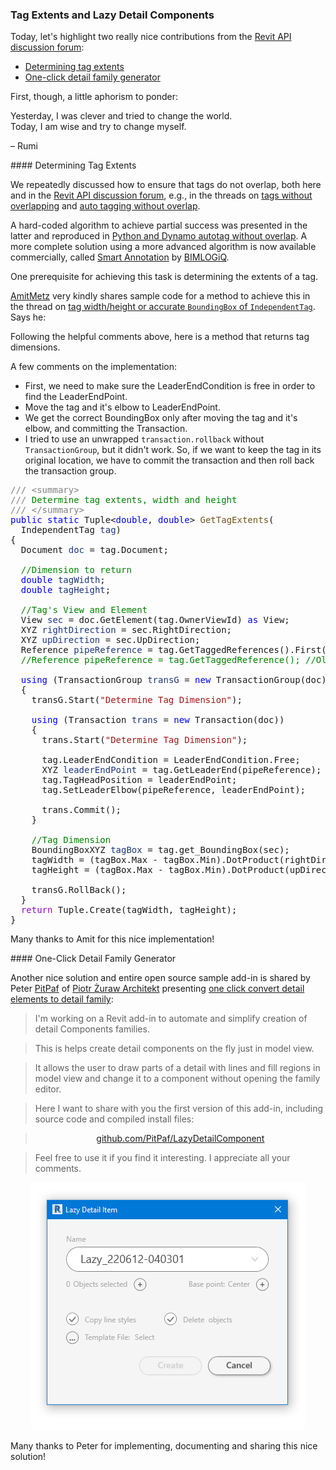 <head>
<meta http-equiv="Content-Type" content="text/html; charset=utf-8">
<link rel="stylesheet" type="text/css" href="bc.css">
<script src="https://cdn.rawgit.com/google/code-prettify/master/loader/run_prettify.js" type="text/javascript"></script>
</head>

<!---

- Tag Width/Height or Accurate BoundingBox of IndependentTag
  https://forums.autodesk.com/t5/revit-api-forum/tag-width-height-or-accurate-boundingbox-of-independenttag/m-p/11274095

- not trivial to solve: tags without Overlapping
  https://forums.autodesk.com/t5/revit-api-forum/tags-without-overlapping/m-p/11275579

- Auto Tagging without overlap
  https://forums.autodesk.com/t5/revit-api-forum/auto-tagging-without-overlap/td-p/9996808
  
- Python and Dynamo Autotag Without Overlap
  https://thebuildingcoder.typepad.com/blog/2021/02/splits-persona-collector-region-tag-modification.html#5

- OS add-in:
  One click convert detail elements to Detail Family
  https://forums.autodesk.com/t5/revit-api-forum/one-click-convert-detail-elements-to-detail-family/td-p/11230155
  Peter [PitPaf](https://forums.autodesk.com/t5/user/viewprofilepage/user-id/12564927) of [Piotr Żuraw Architekt](https://www.zurawarchitekt.pl)

twitter:

 the #RevitAPI @AutodeskForge @AutodeskRevit #bim #DynamoBim #ForgeDevCon 

Today, we highlight two nice contributions from the Revit API discussion forum
&ndash; Determining tag extents
&ndash; One-click detail family generator...

linkedin:

#bim #DynamoBim #ForgeDevCon #Revit #API #IFC #SDK #AI #VisualStudio #Autodesk #AEC #adsk

the [Revit API discussion forum](http://forums.autodesk.com/t5/revit-api-forum/bd-p/160) thread

<center>
<img src="img/" alt="" title="" width="600" height=""/>
<p style="font-size: 80%; font-style:italic"></p>
</center>

-->

### Tag Extents and Lazy Detail Components

Today, let's highlight two really nice contributions from the [Revit API discussion forum](http://forums.autodesk.com/t5/revit-api-forum/bd-p/160):

- [Determining tag extents](#2)
- [One-click detail family generator](#3)

First, though, a little aphorism to ponder:

<p class="quote">Yesterday, I was clever and tried to change the world.
<br/>Today, I am wise and try to change myself.</p>
<p class="author">&ndash; Rumi</p>

####<a name="2"></a> Determining Tag Extents

We repeatedly discussed how to ensure that tags do not overlap, both here and in
the [Revit API discussion forum](http://forums.autodesk.com/t5/revit-api-forum/bd-p/160),
e.g., in the threads
on [tags without overlapping](https://forums.autodesk.com/t5/revit-api-forum/tags-without-overlapping/m-p/11275579)
and [auto tagging without overlap](https://forums.autodesk.com/t5/revit-api-forum/auto-tagging-without-overlap/td-p/9996808).

A hard-coded algorithm to achieve partial success was presented in the latter and reproduced 
in [Python and Dynamo autotag without overlap](https://thebuildingcoder.typepad.com/blog/2021/02/splits-persona-collector-region-tag-modification.html#5).
A more complete solution using a more advanced algorithm is now available commercially,
called [Smart Annotation](https://bimlogiq.com/products/smart-annotataion) by [BIMLOGiQ](https://bimlogiq.com).

One prerequisite for achieving this task is determining the extents of a tag.

[AmitMetz](https://forums.autodesk.com/t5/user/viewprofilepage/user-id/9455666) very
kindly shares sample code for a method to achieve this in the thread
on [tag width/height or accurate `BoundingBox` of `IndependentTag`](https://forums.autodesk.com/t5/revit-api-forum/tag-width-height-or-accurate-boundingbox-of-independenttag/m-p/11274095).
Says he:
 
Following the helpful comments above, here is a method that returns tag dimensions.

A few comments on the implementation:

- First, we need to make sure the LeaderEndCondition is free in order to find the LeaderEndPoint.
- Move the tag and it's elbow to LeaderEndPoint.
- We get the correct BoundingBox only after moving the tag and it's elbow, and committing the Transaction.
- I tried to use an unwrapped `transaction.rollback` without `TransactionGroup`, but it didn't work.
  So, if we want to keep the tag in its original location, we have to commit the transaction and then roll back the transaction group.

<pre class="code">
<span style="color:gray;">///</span><span style="color:green;">&nbsp;</span><span style="color:gray;">&lt;</span><span style="color:gray;">summary</span><span style="color:gray;">&gt;</span>
<span style="color:gray;">///</span><span style="color:green;">&nbsp;Determine&nbsp;tag&nbsp;extents,&nbsp;width&nbsp;and&nbsp;height</span>
<span style="color:gray;">///</span><span style="color:green;">&nbsp;</span><span style="color:gray;">&lt;/</span><span style="color:gray;">summary</span><span style="color:gray;">&gt;</span>
<span style="color:blue;">public</span>&nbsp;<span style="color:blue;">static</span>&nbsp;Tuple&lt;<span style="color:blue;">double</span>,&nbsp;<span style="color:blue;">double</span>&gt;&nbsp;<span style="color:#74531f;">GetTagExtents</span>(
&nbsp;&nbsp;IndependentTag&nbsp;<span style="color:#1f377f;">tag</span>)
{
&nbsp;&nbsp;Document&nbsp;<span style="color:#1f377f;">doc</span>&nbsp;=&nbsp;tag.Document;

&nbsp;&nbsp;<span style="color:green;">//Dimension&nbsp;to&nbsp;return</span>
&nbsp;&nbsp;<span style="color:blue;">double</span>&nbsp;<span style="color:#1f377f;">tagWidth</span>;
&nbsp;&nbsp;<span style="color:blue;">double</span>&nbsp;<span style="color:#1f377f;">tagHeight</span>;
 
&nbsp;&nbsp;<span style="color:green;">//Tag&#39;s&nbsp;View&nbsp;and&nbsp;Element</span>
&nbsp;&nbsp;View&nbsp;<span style="color:#1f377f;">sec</span>&nbsp;=&nbsp;doc.GetElement(tag.OwnerViewId)&nbsp;<span style="color:blue;">as</span>&nbsp;View;
&nbsp;&nbsp;XYZ&nbsp;<span style="color:#1f377f;">rightDirection</span>&nbsp;=&nbsp;sec.RightDirection;
&nbsp;&nbsp;XYZ&nbsp;<span style="color:#1f377f;">upDirection</span>&nbsp;=&nbsp;sec.UpDirection;
&nbsp;&nbsp;Reference&nbsp;<span style="color:#1f377f;">pipeReference</span>&nbsp;=&nbsp;tag.GetTaggedReferences().First();
&nbsp;&nbsp;<span style="color:green;">//Reference&nbsp;pipeReference&nbsp;=&nbsp;tag.GetTaggedReference();&nbsp;//Older&nbsp;Revit&nbsp;Version</span>
 
&nbsp;&nbsp;<span style="color:blue;">using</span>&nbsp;(TransactionGroup&nbsp;<span style="color:#1f377f;">transG</span>&nbsp;=&nbsp;<span style="color:blue;">new</span>&nbsp;TransactionGroup(doc))
&nbsp;&nbsp;{
&nbsp;&nbsp;&nbsp;&nbsp;transG.Start(<span style="color:#a31515;">&quot;Determine&nbsp;Tag&nbsp;Dimension&quot;</span>);
 
&nbsp;&nbsp;&nbsp;&nbsp;<span style="color:blue;">using</span>&nbsp;(Transaction&nbsp;<span style="color:#1f377f;">trans</span>&nbsp;=&nbsp;<span style="color:blue;">new</span>&nbsp;Transaction(doc))
&nbsp;&nbsp;&nbsp;&nbsp;{
&nbsp;&nbsp;&nbsp;&nbsp;&nbsp;&nbsp;trans.Start(<span style="color:#a31515;">&quot;Determine&nbsp;Tag&nbsp;Dimension&quot;</span>);
 
&nbsp;&nbsp;&nbsp;&nbsp;&nbsp;&nbsp;tag.LeaderEndCondition&nbsp;=&nbsp;LeaderEndCondition.Free;
&nbsp;&nbsp;&nbsp;&nbsp;&nbsp;&nbsp;XYZ&nbsp;<span style="color:#1f377f;">leaderEndPoint</span>&nbsp;=&nbsp;tag.GetLeaderEnd(pipeReference);
&nbsp;&nbsp;&nbsp;&nbsp;&nbsp;&nbsp;tag.TagHeadPosition&nbsp;=&nbsp;leaderEndPoint;
&nbsp;&nbsp;&nbsp;&nbsp;&nbsp;&nbsp;tag.SetLeaderElbow(pipeReference,&nbsp;leaderEndPoint);
 
&nbsp;&nbsp;&nbsp;&nbsp;&nbsp;&nbsp;trans.Commit();
&nbsp;&nbsp;&nbsp;&nbsp;}
 
&nbsp;&nbsp;&nbsp;&nbsp;<span style="color:green;">//Tag&nbsp;Dimension</span>
&nbsp;&nbsp;&nbsp;&nbsp;BoundingBoxXYZ&nbsp;<span style="color:#1f377f;">tagBox</span>&nbsp;=&nbsp;tag.get_BoundingBox(sec);
&nbsp;&nbsp;&nbsp;&nbsp;tagWidth&nbsp;=&nbsp;(tagBox.Max&nbsp;-&nbsp;tagBox.Min).DotProduct(rightDirection);
&nbsp;&nbsp;&nbsp;&nbsp;tagHeight&nbsp;=&nbsp;(tagBox.Max&nbsp;-&nbsp;tagBox.Min).DotProduct(upDirection);
 
&nbsp;&nbsp;&nbsp;&nbsp;transG.RollBack();
&nbsp;&nbsp;}
&nbsp;&nbsp;<span style="color:#8f08c4;">return</span>&nbsp;Tuple.Create(tagWidth,&nbsp;tagHeight);
}
</pre>

Many thanks to Amit for this nice implementation!

####<a name="3"></a> One-Click Detail Family Generator

Another nice solution and entire open source sample add-in is shared by
Peter [PitPaf](https://forums.autodesk.com/t5/user/viewprofilepage/user-id/12564927) of [Piotr Żuraw Architekt](https://www.zurawarchitekt.pl)
presenting [one click convert detail elements to detail family](https://forums.autodesk.com/t5/revit-api-forum/one-click-convert-detail-elements-to-detail-family/td-p/11230155):

> I'm working on a Revit add-in to automate and simplify creation of detail Components families.

> This is helps create detail components on the fly just in model view.

> It allows the user to draw parts of a detail with lines and fill regions in model view and change it to a component without opening the family editor.

> Here I want to share with you the first version of this add-in, including source code and compiled install files:

> <p style="text-align:center"><a href="https://github.com/PitPaf/LazyDetailComponent">github.com/PitPaf/LazyDetailComponent</a></p>

> Feel free to use it if you find it interesting. I appreciate all your comments.

<center>
<img src="img/lazy_detail_component.png" alt="Lazy detail component" title="Lazy detail component" width="438"/> <!-- 438 -->
</center>

Many thanks to Peter for implementing, documenting and sharing this nice solution!
